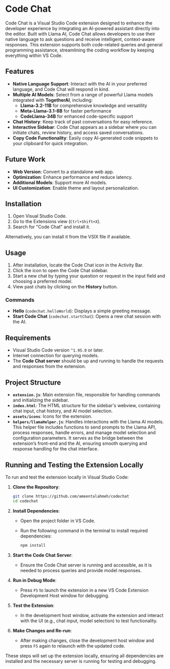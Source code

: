 # Code Chat

Code Chat is a Visual Studio Code extension designed to enhance the developer experience by integrating an AI-powered assistant directly into the editor. Built with Llama AI, Code Chat allows developers to use their native language to ask questions and receive intelligent, context-aware responses. This extension supports both code-related queries and general programming assistance, streamlining the coding workflow by keeping everything within VS Code.

## Features

- **Native Language Support**: Interact with the AI in your preferred language, and Code Chat will respond in kind.
- **Multiple AI Models**: Select from a range of powerful Llama models integrated with **TogetherAI**, including:
  - **Llama-3.2-11B** for comprehensive knowledge and versatility
  - **Meta-Llama-3.1-8B** for faster performance
  - **CodeLlama-34B** for enhanced code-specific support
- **Chat History**: Keep track of past conversations for easy reference.
- **Interactive Sidebar**: Code Chat appears as a sidebar where you can initiate chats, review history, and access saved conversations.
- **Copy Code Functionality**: Easily copy AI-generated code snippets to your clipboard for quick integration.

## Future Work

- **Web Version**: Convert to a standalone web app.
- **Optimization**: Enhance performance and reduce latency.
- **Additional Models**: Support more AI models.
- **UI Customization**: Enable theme and layout personalization.

## Installation

1. Open Visual Studio Code.
2. Go to the Extensions view (`Ctrl+Shift+X`).
3. Search for "Code Chat" and install it.

Alternatively, you can install it from the VSIX file if available.

## Usage

1. After installation, locate the Code Chat icon in the Activity Bar.
2. Click the icon to open the Code Chat sidebar.
3. Start a new chat by typing your question or request in the input field and choosing a preferred model.
4. View past chats by clicking on the **History** button.

### Commands

- **Hello** (`codechat.helloWorld`): Displays a simple greeting message.
- **Start Code Chat** (`codechat.startChat`): Opens a new chat session with the AI.

## Requirements

- Visual Studio Code version `^1.95.0` or later.
- Internet connection for querying models.
- The **Code Chat server** should be up and running to handle the requests and responses from the extension.

## Project Structure

- **`extension.js`**: Main extension file, responsible for handling commands and initializing the sidebar.
- **`index.html`**: The HTML structure for the sidebar's webview, containing chat input, chat history, and AI model selection.
- **`assets/icons`**: Icons for the extension.
- **`helpers/llamaHelper.js`**: Handles interactions with the Llama AI models. This helper file includes functions to send prompts to the Llama API, process responses, handle errors, and manage model selection and configuration parameters. It serves as the bridge between the extension’s front-end and the AI, ensuring smooth querying and response handling for the chat interface.

## Running and Testing the Extension Locally

To run and test the extension locally in Visual Studio Code:

1. **Clone the Repository**:
   
   ```bash
   git clone https://github.com/ameentalahmeh/codechat
   cd codechat
   ```

2. **Install Dependencies**:
   - Open the project folder in VS Code.
   - Run the following command in the terminal to install required dependencies:

     ```bash
     npm install
     ```

3. **Start the Code Chat Server**:
   - Ensure the Code Chat server is running and accessible, as it is needed to process queries and provide model responses.

4. **Run in Debug Mode**:
   - Press `F5` to launch the extension in a new VS Code Extension Development Host window for debugging.

5. **Test the Extension**:
   - In the development host window, activate the extension and interact with the UI (e.g., chat input, model selection) to test functionality.

6. **Make Changes and Re-run**:
   - After making changes, close the development host window and press `F5` again to relaunch with the updated code.

These steps will set up the extension locally, ensuring all dependencies are installed and the necessary server is running for testing and debugging.

